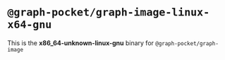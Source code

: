 # `@graph-pocket/graph-image-linux-x64-gnu`

This is the **x86_64-unknown-linux-gnu** binary for `@graph-pocket/graph-image`
